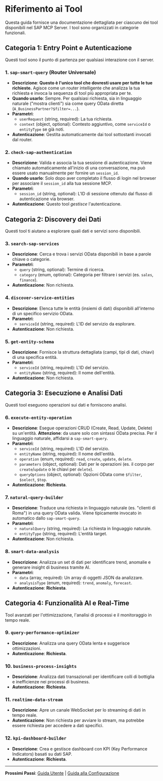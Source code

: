 # Riferimento ai Tool

Questa guida fornisce una documentazione dettagliata per ciascuno dei tool disponibili nel SAP MCP Server. I tool sono organizzati in categorie funzionali.

## Categoria 1: Entry Point e Autenticazione

Questi tool sono il punto di partenza per qualsiasi interazione con il server.

### 1. `sap-smart-query` (Router Universale)

-   **Descrizione**: **Questo è l'unico tool che dovresti usare per tutte le tue richieste.** Agisce come un router intelligente che analizza la tua richiesta e invoca la sequenza di tool più appropriata per te.
-   **Quando usarlo**: Sempre. Per qualsiasi richiesta, sia in linguaggio naturale ("mostra clienti") sia come query OData diretta (`A_BusinessPartner?$filter=...`).
-   **Parametri**:
    -   `userRequest` (string, required): La tua richiesta.
    -   `context` (object, optional): Contesto aggiuntivo, come `serviceId` o `entityType` se già noti.
-   **Autenticazione**: Gestita automaticamente dai tool sottostanti invocati dal router.

### 2. `check-sap-authentication`

-   **Descrizione**: Valida e associa la tua sessione di autenticazione. Viene chiamato automaticamente all'inizio di una conversazione, ma può essere usato manualmente per fornire un `session_id`.
-   **Quando usarlo**: Solo dopo aver completato il flusso di login nel browser per associare il `session_id` alla tua sessione MCP.
-   **Parametri**:
    -   `session_id` (string, optional): L'ID di sessione ottenuto dal flusso di autenticazione via browser.
-   **Autenticazione**: Questo tool *gestisce* l'autenticazione.

## Categoria 2: Discovery dei Dati

Questi tool ti aiutano a esplorare quali dati e servizi sono disponibili.

### 3. `search-sap-services`

-   **Descrizione**: Cerca e trova i servizi OData disponibili in base a parole chiave o categorie.
-   **Parametri**:
    -   `query` (string, optional): Termine di ricerca.
    -   `category` (enum, optional): Categoria per filtrare i servizi (es. `sales`, `finance`).
-   **Autenticazione**: Non richiesta.

### 4. `discover-service-entities`

-   **Descrizione**: Elenca tutte le entità (insiemi di dati) disponibili all'interno di un specifico servizio OData.
-   **Parametri**:
    -   `serviceId` (string, required): L'ID del servizio da esplorare.
-   **Autenticazione**: Non richiesta.

### 5. `get-entity-schema`

-   **Descrizione**: Fornisce la struttura dettagliata (campi, tipi di dati, chiavi) di una specifica entità.
-   **Parametri**:
    -   `serviceId` (string, required): L'ID del servizio.
    -   `entityName` (string, required): Il nome dell'entità.
-   **Autenticazione**: Non richiesta.

## Categoria 3: Esecuzione e Analisi Dati

Questi tool eseguono operazioni sui dati e forniscono analisi.

### 6. `execute-entity-operation`

-   **Descrizione**: Esegue operazioni CRUD (Create, Read, Update, Delete) su un'entità. **Attenzione**: da usare solo con sintassi OData precisa. Per il linguaggio naturale, affidarsi a `sap-smart-query`.
-   **Parametri**:
    -   `serviceId` (string, required): L'ID del servizio.
    -   `entityName` (string, required): Il nome dell'entità.
    -   `operation` (enum, required): `read`, `create`, `update`, `delete`.
    -   `parameters` (object, optional): Dati per le operazioni (es. il corpo per `create`/`update` o le chiavi per `delete`).
    -   `queryOptions` (object, optional): Opzioni OData come `$filter`, `$select`, `$top`.
-   **Autenticazione**: **Richiesta**.

### 7. `natural-query-builder`

-   **Descrizione**: Traduce una richiesta in linguaggio naturale (es. "clienti di Roma") in una query OData valida. Viene tipicamente invocato in automatico dallo `sap-smart-query`.
-   **Parametri**:
    -   `naturalQuery` (string, required): La richiesta in linguaggio naturale.
    -   `entityType` (string, required): L'entità target.
-   **Autenticazione**: Non richiesta.

### 8. `smart-data-analysis`

-   **Descrizione**: Analizza un set di dati per identificare trend, anomalie e generare insight di business tramite AI.
-   **Parametri**:
    -   `data` (array, required): Un array di oggetti JSON da analizzare.
    -   `analysisType` (enum, required): `trend`, `anomaly`, `forecast`.
-   **Autenticazione**: **Richiesta**.

## Categoria 4: Funzionalità AI e Real-Time

Tool avanzati per l'ottimizzazione, l'analisi di processi e il monitoraggio in tempo reale.

### 9. `query-performance-optimizer`

-   **Descrizione**: Analizza una query OData lenta e suggerisce ottimizzazioni.
-   **Autenticazione**: **Richiesta**.

### 10. `business-process-insights`

-   **Descrizione**: Analizza dati transazionali per identificare colli di bottiglia e inefficienze nei processi di business.
-   **Autenticazione**: **Richiesta**.

### 11. `realtime-data-stream`

-   **Descrizione**: Apre un canale WebSocket per lo streaming di dati in tempo reale.
-   **Autenticazione**: Non richiesta per avviare lo stream, ma potrebbe essere richiesta per accedere a dati specifici.

### 12. `kpi-dashboard-builder`

-   **Descrizione**: Crea e gestisce dashboard con KPI (Key Performance Indicators) basati su dati SAP.
-   **Autenticazione**: **Richiesta**.

---

**Prossimi Passi**: [Guida Utente](./USER_GUIDE.md) | [Guida alla Configurazione](./CONFIGURATION.md)
